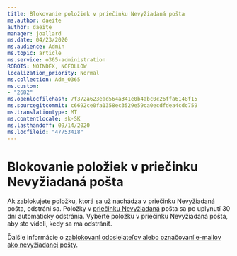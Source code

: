 ```yaml
---
title: Blokovanie položiek v priečinku Nevyžiadaná pošta
ms.author: daeite
author: daeite
manager: joallard
ms.date: 04/23/2020
ms.audience: Admin
ms.topic: article
ms.service: o365-administration
ROBOTS: NOINDEX, NOFOLLOW
localization_priority: Normal
ms.collection: Adm_O365
ms.custom:
- "2682"
ms.openlocfilehash: 7f372a623ead564a341e0b4abc0c26ffa6148f15
ms.sourcegitcommit: c6692ce0fa1358ec3529e59ca0ecdfdea4cdc759
ms.translationtype: MT
ms.contentlocale: sk-SK
ms.lasthandoff: 09/14/2020
ms.locfileid: "47753418"
---
```

# <a name="blocking-items-in-your-junk-email-folder"></a>Blokovanie položiek v priečinku Nevyžiadaná pošta

Ak zablokujete položku, ktorá sa už nachádza v priečinku Nevyžiadaná pošta, odstráni sa. Položky v [priečinku Nevyžiadaná](https://outlook.live.com/mail/junkemail) pošta sa po uplynutí 30 dní automaticky odstránia. Vyberte položku v priečinku Nevyžiadaná pošta, aby ste videli, kedy sa má odstrániť.

Ďalšie informácie o [zablokovaní odosielateľov alebo označovaní e-mailov ako nevyžiadanej pošty](https://support.office.com/article/a3ece97b-82f8-4a5e-9ac3-e92fa6427ae4).